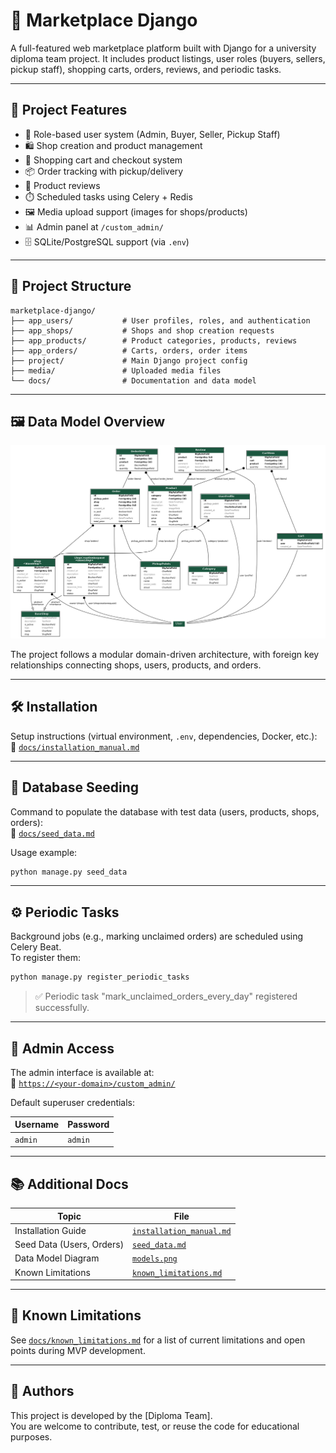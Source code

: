 # 🛒 Marketplace Django

A full-featured web marketplace platform built with Django for a university diploma team project. It includes product listings, user roles (buyers, sellers, pickup staff), shopping carts, orders, reviews, and periodic tasks.

---

## 📌 Project Features

- 🔐 Role-based user system (Admin, Buyer, Seller, Pickup Staff)
- 🛍️ Shop creation and product management
- 🛒 Shopping cart and checkout system
- 📦 Order tracking with pickup/delivery
- 💬 Product reviews
- ⏱️ Scheduled tasks using Celery + Redis
- 🖼️ Media upload support (images for shops/products)
- 📊 Admin panel at `/custom_admin/`
- 🗄️ SQLite/PostgreSQL support (via `.env`)

---

## 🧭 Project Structure

```
marketplace-django/
├── app_users/           # User profiles, roles, and authentication
├── app_shops/           # Shops and shop creation requests
├── app_products/        # Product categories, products, reviews
├── app_orders/          # Carts, orders, order items
├── project/             # Main Django project config
├── media/               # Uploaded media files
└── docs/                # Documentation and data model
```

---

## 🖼️ Data Model Overview

![Marketplace Data Model](project/docs/models.png)

The project follows a modular domain-driven architecture, with foreign key relationships connecting shops, users, products, and orders.

---

## 🛠️ Installation

Setup instructions (virtual environment, `.env`, dependencies, Docker, etc.):  
📄 [`docs/installation_manual.md`](docs/installation_manual.md)

---

## 🌱 Database Seeding

Command to populate the database with test data (users, products, shops, orders):  
📄 [`docs/seed_data.md`](docs/seed_data.md)

Usage example:

```bash
python manage.py seed_data
```

---

## ⚙️ Periodic Tasks

Background jobs (e.g., marking unclaimed orders) are scheduled using Celery Beat.  
To register them:

```bash
python manage.py register_periodic_tasks
```

> ✅ Periodic task "mark_unclaimed_orders_every_day" registered successfully.

---

## 📮 Admin Access

The admin interface is available at:  
🔗 [`https://<your-domain>/custom_admin/`](https://<your-domain>/custom_admin/)

Default superuser credentials:

| Username | Password |
|----------|----------|
| `admin`  | `admin`  |

---

## 📚 Additional Docs

| Topic                    | File                                    |
|--------------------------|-----------------------------------------|
| Installation Guide       | [`installation_manual.md`](docs/installation_manual.md) |
| Seed Data (Users, Orders)| [`seed_data.md`](docs/seed_data.md)     |
| Data Model Diagram       | [`models.png`](docs/models.png)         |
| Known Limitations        | [`known_limitations.md`](docs/known_limitations.md)     |

---

## 🚧 Known Limitations

See [`docs/known_limitations.md`](docs/known_limitations.md) for a list of current limitations and open points during MVP development.

---

## 👥 Authors

This project is developed by the [Diploma Team].  
You are welcome to contribute, test, or reuse the code for educational purposes.
